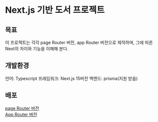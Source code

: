 # Next.js 기반 도서 프로젝트
## 목표
이 프로젝트는 각각 page Router 버전, app Router 버전으로 제작하며, 그에 따른 Next의 차이와 기능을 이해해 본다.

## 개발환경
언어: Typescript
프레임워크: Next.js 15버전
백엔드: prisma(지원 받음)

## 배포
[page Router 버전](https://bookprojectpagerouterver.vercel.app/|https://bookprojectpagerouterver.vercel.app/) <br>
[App Router 버전](https://app-router-version.vercel.app/)



